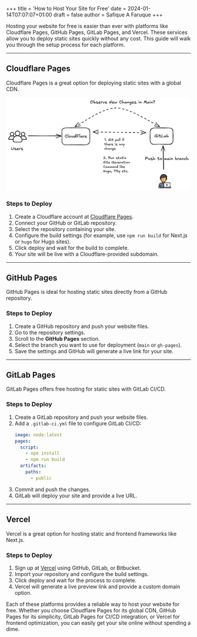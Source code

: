 +++
title = 'How to Host Your Site for Free'
date = 2024-01-14T07:07:07+01:00
draft = false
author = Safique A Faruque
+++

Hosting your website for free is easier than ever with platforms like Cloudflare Pages, GitHub Pages, GitLab Pages, and Vercel. These services allow you to deploy static sites quickly without any cost. This guide will walk you through the setup process for each platform.

---

## Cloudflare Pages
Cloudflare Pages is a great option for deploying static sites with a global CDN.

![image](images/diagram.png)

### Steps to Deploy
1. Create a Cloudflare account at [Cloudflare Pages](https://pages.cloudflare.com/).
2. Connect your GitHub or GitLab repository.
3. Select the repository containing your site.
4. Configure the build settings (for example, use `npm run build` for Next.js or `hugo` for Hugo sites).
5. Click deploy and wait for the build to complete.
6. Your site will be live with a Cloudflare-provided subdomain.

---

## GitHub Pages
GitHub Pages is ideal for hosting static sites directly from a GitHub repository.

### Steps to Deploy
1. Create a GitHub repository and push your website files.
2. Go to the repository settings.
3. Scroll to the **GitHub Pages** section.
4. Select the branch you want to use for deployment (`main` or `gh-pages`).
5. Save the settings and GitHub will generate a live link for your site.

---

## GitLab Pages
GitLab Pages offers free hosting for static sites with GitLab CI/CD.

### Steps to Deploy
1. Create a GitLab repository and push your website files.
2. Add a `.gitlab-ci.yml` file to configure GitLab CI/CD:
   ```yaml
   image: node:latest
   pages:
     script:
       - npm install
       - npm run build
     artifacts:
       paths:
         - public
   ```
3. Commit and push the changes.
4. GitLab will deploy your site and provide a live URL.

---

## Vercel
Vercel is a great option for hosting static and frontend frameworks like Next.js.

### Steps to Deploy
1. Sign up at [Vercel](https://vercel.com/) using GitHub, GitLab, or Bitbucket.
2. Import your repository and configure the build settings.
3. Click deploy and wait for the process to complete.
4. Vercel will generate a live preview link and provide a custom domain option.

Each of these platforms provides a reliable way to host your website for free. Whether you choose Cloudflare Pages for its global CDN, GitHub Pages for its simplicity, GitLab Pages for CI/CD integration, or Vercel for frontend optimization, you can easily get your site online without spending a dime.






